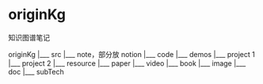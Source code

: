 # originKg
知识图谱笔记

originKg
  |___ src
  |___ note，部分放 notion
  |___ code
        |___ demos
        |___ project 1
        |___ project 2
  |___ resource
        |___ paper
        |___ video
        |___ book
        |___ image
        |___ doc
  |___ subTech
